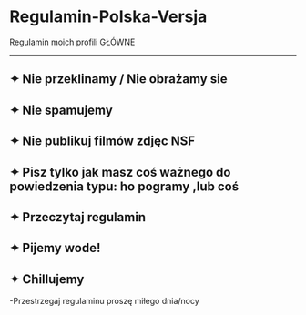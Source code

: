 # Regulamin-Polska-Versja
Regulamin moich profili GŁÓWNE

--------------------------------------------------------------
✦ Nie przeklinamy / Nie obrażamy sie
--------------------------------------------------------------
✦ Nie spamujemy
---------------------------------------------------------------
✦ Nie publikuj filmów zdjęc NSF
--------------------------------------------------------------
✦ Pisz tylko jak masz coś ważnego do powiedzenia typu: ho pogramy ,lub coś
--------------------------------------------------------------
✦ Przeczytaj regulamin
--------------------------------------------------------------
✦ Pijemy wode!
--------------------------------------------------------------
✦ Chillujemy
--------------------------------------------------------------

-Przestrzegaj regulaminu proszę
miłego dnia/nocy
